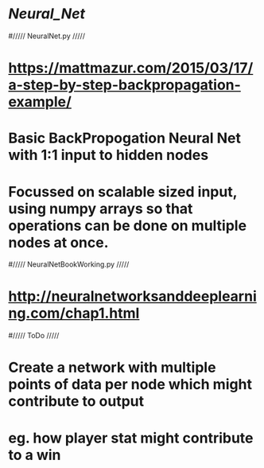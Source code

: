 # _Neural_Net_

#///// NeuralNet.py /////

# https://mattmazur.com/2015/03/17/a-step-by-step-backpropagation-example/

# Basic BackPropogation Neural Net with 1:1 input to hidden nodes
# Focussed on scalable sized input, using numpy arrays so that operations can be done on multiple nodes at once.

#///// NeuralNetBookWorking.py /////

# http://neuralnetworksanddeeplearning.com/chap1.html

#///// ToDo /////

# Create a network with multiple points of data per node which might contribute to output
# eg. how player stat might contribute to a win
